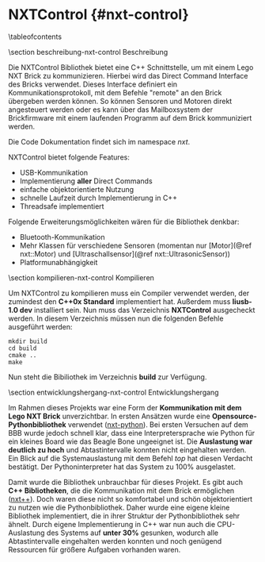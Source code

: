 NXTControl {#nxt-control}
===

\tableofcontents

\section beschreibung-nxt-control Beschreibung

Die NXTControl Bibliothek bietet eine C++ Schnittstelle, um mit einem
Lego NXT Brick zu kommunizieren. Hierbei wird das Direct Command
Interface des Bricks verwendet. Dieses Interface definiert ein
Kommunikationsprotokoll, mit dem Befehle "remote" an den Brick übergeben
werden können. So können Sensoren und Motoren direkt angesteuert werden
oder es kann über das Mailboxsystem der Brickfirmware mit einem
laufenden Programm auf dem Brick kommuniziert werden.

Die Code Dokumentation findet sich im namespace *nxt*.

NXTControl bietet folgende Features:
* USB-Kommunikation
* Implementierung __aller__ Direct Commands
* einfache objektorientierte Nutzung
* schnelle Laufzeit durch Implementierung in C++
* Threadsafe implementiert

Folgende Erweiterungsmöglichkeiten wären für die Bibliothek denkbar:
* Bluetooth-Kommunikation
* Mehr Klassen für verschiedene Sensoren (momentan nur
[Motor](@ref nxt::Motor) und [Ultraschallsensor](@ref nxt::UltrasonicSensor))
* Platformunabhängigkeit

\section kompilieren-nxt-control Kompilieren

Um NXTControl zu kompilieren muss ein Compiler verwendet werden, der 
zumindest den __C++0x Standard__ implementiert hat. Außerdem muss 
__liusb-1.0 dev__ installiert sein. Nun muss das Verzeichnis 
__NXTControl__ ausgecheckt werden. In diesem Verzeichnis müssen nun 
die folgenden Befehle ausgeführt werden:

~~~
mkdir build
cd build
cmake ..
make
~~~

Nun steht die Bibiliothek im Verzeichnis __build__ zur Verfügung.

\section entwicklungshergang-nxt-control Entwicklungshergang

Im Rahmen dieses Projekts war eine Form der __Kommunikation mit dem
Lego NXT Brick__ unverzichtbar. In ersten Ansätzen wurde eine
__Opensource-Pythonbibliothek__ verwendet
([nxt-python](https://code.google.com/p/nxt-python/)). Bei ersten
Versuchen auf dem BBB wurde jedoch schnell klar, dass eine
Interpretersprache wie Python für ein kleines Board wie das Beagle Bone
ungeeignet ist. Die __Auslastung war deutlich zu hoch__ und Abtastintervalle
konnten nicht eingehalten werden. Ein Blick auf die Systemauslastung
mit dem Befehl *top* hat diesen Verdacht bestätigt. Der
Pythoninterpreter hat das System zu 100% ausgelastet.

Damit wurde die Bibliothek unbrauchbar für dieses Projekt. Es gibt auch
__C++ Bibliotheken__, die die Kommunikation mit dem Brick ermöglichen
([nxt++](https://github.com/cmwslw/nxt-plus-plus)). Doch waren diese
nicht so komfortabel und schön objektorientiert zu nutzen wie die
Pythonbibliothek. Daher wurde eine eigene kleine Bibliothek
implementiert, die in ihrer Struktur der Pythonbibliothek sehr ähnelt.
Durch eigene Implementierung in C++ war nun auch die CPU-Auslastung des
Systems auf __unter 30%__ gesunken, wodurch alle Abtastintervalle eingehalten
werden konnten und noch genügend Ressourcen für größere Aufgaben
vorhanden waren.
